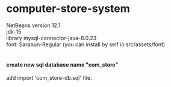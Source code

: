 # computer-store-system
NetBeans version 12.1 <br>
jdk-15 <br>
library mysql-connector-java-8.0.23 <br>
font: Sarabun-Regular (you can install by self in src/assets/font) <br><br>
#### create new sql database name "com_store"
add import 'com_store-db.sql' file.
